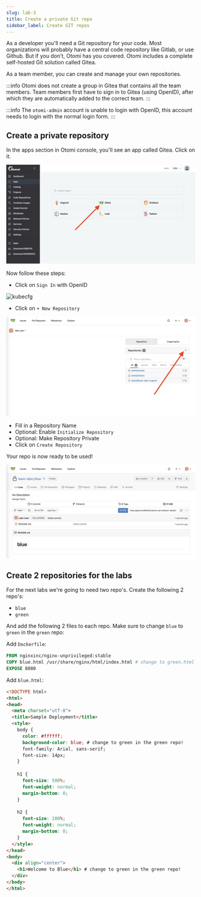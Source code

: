 ```yaml
---
slug: lab-3
title: Create a private Git repo
sidebar_label: Create GIT repos
---
```


As a developer you'll need a Git repository for your code. Most organizations will probably have a central code repository like Gitlab, or use Github. But if you don't, Otomi has you covered. Otomi includes a complete self-hosted Git solution called Gitea.

As a team member, you can create and manage your own repositories.

:::info
Otomi does not create a group in Gitea that contains all the team members. Team members first have to sign in to Gitea (using OpenID), after which they are automatically added to the correct team.
:::

:::info
The `otomi-admin` account is unable to login with OpenID, this account needs to login with the normal login form.
:::

## Create a private repository

In the apps section in Otomi console, you'll see an app called Gitea. Click on it.

![kubecfg](../../img/team-app-gitea.png)

Now follow these steps:

- Click on `Sign In` with OpenID

![kubecfg](../../img/gitea-openid.png)

- Click on `+ New Repository`

![kubecfg](../../img/new-gitea-repo.png)

- Fill in a Repository Name
- Optional: Enable `Initialize Repository`
- Optional: Make Repository Private
- Click on `Create Repository`

Your repo is now ready to be used!

![kubecfg](../../img/new-gitea-repo-ready.png)

## Create 2 repositories for the labs

For the next labs we're going to need two repo's. Create the following 2 repo's:

- `blue`
- `green`

And add the following 2 files to each repo. Make sure to change `blue` to `green` in the `green` repo:

Add `Dockerfile`:

```Dockerfile
FROM nginxinc/nginx-unprivileged:stable
COPY blue.html /usr/share/nginx/html/index.html # change to green.html in the green repo!
EXPOSE 8080
```

Add `blue.html`:

```html
<!DOCTYPE html>
<html>
<head>
  <meta charset="utf-8">
  <title>Sample Deployment</title>
  <style>
    body {
      color: #ffffff;
      background-color: blue; # change to green in the green repo!
      font-family: Arial, sans-serif;
      font-size: 14px;
    }
    
    h1 {
      font-size: 500%;
      font-weight: normal;
      margin-bottom: 0;
    }
    
    h2 {
      font-size: 200%;
      font-weight: normal;
      margin-bottom: 0;
    }
  </style>
</head>
<body>
  <div align="center">
    <h1>Welcome to Blue</h1> # change to green in the green repo!
  </div>
</body>
</html>
```
